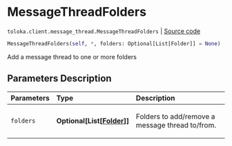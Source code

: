 # MessageThreadFolders
`toloka.client.message_thread.MessageThreadFolders` | [Source code](https://github.com/Toloka/toloka-kit/blob/v1.1.4/src/client/message_thread.py#L161)

```python
MessageThreadFolders(self, *, folders: Optional[List[Folder]] = None)
```

Add a message thread to one or more folders

## Parameters Description

| Parameters | Type | Description |
| :----------| :----| :-----------|
`folders`|**Optional\[List\[[Folder](toloka.client.message_thread.Folder.md)\]\]**|<p>Folders to add/remove a message thread to/from.</p>
